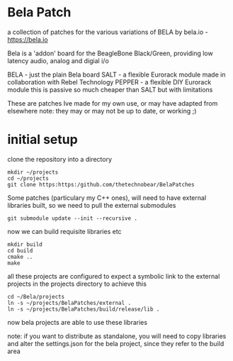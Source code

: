 # Bela Patch 
a collection of patches for the various variations of BELA by bela.io - https://bela.io

Bela is a 'addon' board for the BeagleBone Black/Green,  providing low latency audio, analog and digial i/o

BELA   - just the plain Bela board
SALT   - a flexible Eurorack module made in collaboration with Rebel Technology
PEPPER - a flexible DIY Eurorack module this is passive so much cheaper than SALT but with limitations



These are patches Ive made for my own use, or may have adapted from elsewhere
note: they may or may not be up to date, or working ;) 


# initial setup 
clone the repository into a directory
```
mkdir ~/projects
cd ~/projects
git clone https:https:/github.com/thetechnobear/BelaPatches
```


Some patches (particulary my C++ ones), will need to have external libraries built, so we need to pull the external submodules

```
git submodule update --init --recursive .
```

now we can build requisite libraries etc

```
mkdir build
cd build
cmake ..
make
```

all these projects are configured to expect a symbolic link to the external projects in the projects directory
to achieve this
```
cd ~/Bela/projects
ln -s ~/projects/BelaPatches/external .
ln -s ~/projects/BelaPatches/build/release/lib .
```


now bela projects are able to use these libraries

note: if you want to distribute as standalone, you will need to copy libraries and alter the settings.json for the bela project, since they refer to the build area
